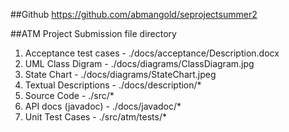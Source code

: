##Github
https://github.com/abmangold/seprojectsummer2

##ATM Project Submission file directory

1. Acceptance test cases    -   ./docs/acceptance/Description.docx
2. UML Class Digram         -   ./docs/diagrams/ClassDiagram.jpg
3. State Chart              -   ./docs/diagrams/StateChart.jpeg
4. Textual Descriptions     -   ./docs/description/*
5. Source Code              -   ./src/*
6. API docs (javadoc)       -   ./docs/javadoc/*
7. Unit Test Cases          -   ./src/atm/tests/*